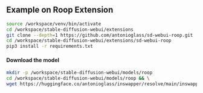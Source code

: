 ## Example on Roop Extension

```bash
source /workspace/venv/bin/activate
cd /workspace/stable-diffusion-webui/extensions
git clone --depth=1 https://github.com/antonioglass/sd-webui-roop.git
cd /workspace/stable-diffusion-webui/extensions/sd-webui-roop
pip3 install -r requirements.txt
```

#### Download the model

```bash
mkdir -p /workspace/stable-diffusion-webui/models/roop
cd /workspace/stable-diffusion-webui/models/roop && \
wget https://huggingface.co/antonioglass/inswapper/resolve/main/inswapper_128.onnx
```
